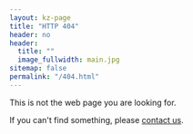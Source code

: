 ```yaml
---
layout: kz-page
title: "HTTP 404"
header: no
header:
  title: ""
  image_fullwidth: main.jpg
sitemap: false
permalink: "/404.html"
---
```


This is not the web page you are looking for.

If you can't find something, please <a href="mailto:hello@samudra.world" target="_blank">contact us</a>.
